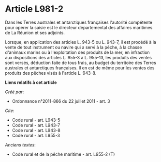 # Article L981-2

Dans les Terres australes et antarctiques françaises l'autorité compétente pour opérer la saisie est le directeur
départemental des affaires maritimes de La Réunion et ses adjoints. 

Lorsque, en application des articles L. 943-5 ou L. 943-7, il est procédé à la vente de tout instrument ou navire qui a servi
à la pêche, à la chasse d'animaux marins ou à l'exploitation des produits de la mer, en infraction aux dispositions des
articles L. 955-3 à L. 955-13, les produits des ventes sont versés, déduction faite de tous frais, au budget du territoire
des Terres australes et antarctiques françaises. Il en est de même pour les ventes des produits des pêches visés à l'article
L. 943-8.

**Liens relatifs à cet article**

_Créé par_:

  - Ordonnance n°2011-866 du 22 juillet 2011 - art. 3

_Cite_:

  - Code rural - art. L943-5
  - Code rural - art. L943-7
  - Code rural - art. L943-8
  - Code rural - art. L955-3

_Anciens textes_:

  - Code rural et de la pêche maritime - art. L955-2 (T)
